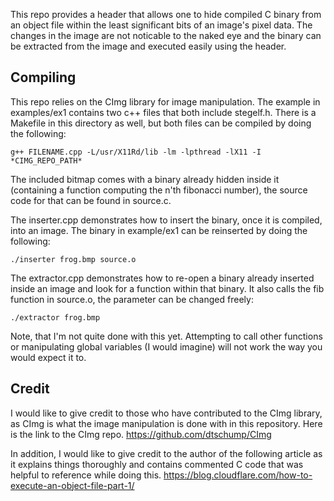 This repo provides a header that allows one to hide compiled C binary from an object file within the least 
significant bits of an image's pixel data. The changes in the image are not noticable to the naked eye and the binary can 
be extracted from the image and executed easily using the header. 

## Compiling

This repo relies on the CImg library for image manipulation. The example in examples/ex1 contains two c++ files 
that both include stegelf.h. There is a Makefile in this directory as well, but both files can be compiled by
doing the following:

````
g++ FILENAME.cpp -L/usr/X11Rd/lib -lm -lpthread -lX11 -I *CIMG_REPO_PATH*
````
The included bitmap comes with a binary already hidden inside it (containing a function computing the n'th fibonacci number),
the source code for that can be found in source.c. 

The inserter.cpp demonstrates how to insert the binary, once it is compiled, into an image. The binary in example/ex1
can be reinserted by doing the following:

````
./inserter frog.bmp source.o
````

The extractor.cpp demonstrates how to re-open a binary already inserted inside an image and look for a function
within that binary. It also calls the fib function in source.o, the parameter can be changed freely:

````
./extractor frog.bmp
````

Note, that I'm not quite done with this yet. Attempting to call other functions or manipulating global variables
(I would imagine) will not work the way you would expect it to. 

## Credit

I would like to give credit to those who have contributed to the CImg library, as CImg is what the image manipulation
is done with in this repository. Here is the link to the CImg repo.
https://github.com/dtschump/CImg

In addition, I would like to give credit to the author of the following article as it explains things thoroughly 
and contains commented C code that was helpful to reference while doing this. 
https://blog.cloudflare.com/how-to-execute-an-object-file-part-1/
